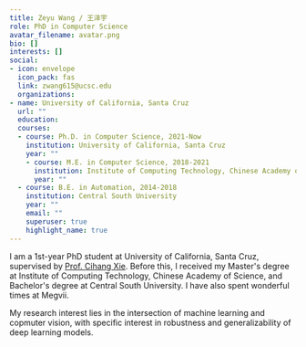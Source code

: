 ```yaml
---
title: Zeyu Wang / 王泽宇
role: PhD in Computer Science
avatar_filename: avatar.png
bio: []
interests: []
social:
- icon: envelope
  icon_pack: fas
  link: zwang615@ucsc.edu
  organizations:
- name: University of California, Santa Cruz
  url: ""
  education:
  courses:
  - course: Ph.D. in Computer Science, 2021-Now
    institution: University of California, Santa Cruz
    year: ""
    - course: M.E. in Computer Science, 2018-2021
      institution: Institute of Computing Technology, Chinese Academy of Science
      year: ""
  - course: B.E. in Automation, 2014-2018
    institution: Central South University
    year: ""
    email: ""
    superuser: true
    highlight_name: true
---
```

I am a 1st-year PhD student at University of California, Santa Cruz, supervised by [Prof. Cihang Xie](https://cihangxie.github.io/). Before this, I received my Master's degree at Institute of Computing Technology, Chinese Academy of Science, and Bachelor's degree at Central South University. I have also spent wonderful times at Megvii.

My research interest lies in the intersection of machine learning and copmuter vision, with specific interest in robustness and generalizability of deep learning models.
